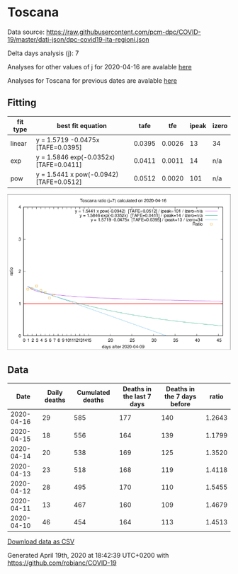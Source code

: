 # Toscana

Data source: https://raw.githubusercontent.com/pcm-dpc/COVID-19/master/dati-json/dpc-covid19-ita-regioni.json

Delta days analysis (j): 7

Analyses for other values of j for 2020-04-16 are avalable [here](../2020-04-16/README.md)

Analyses for Toscana for previous dates are avalable [here](../README.md)

## Fitting 
|fit type|best fit equation|tafe|tfe|ipeak|izero|
|-------|-----|--------|------|---|---|
|linear|y = 1.5719 -0.0475x  [TAFE=0.0395]|0.0395|0.0026|13|34|
|exp|y = 1.5846 exp(-0.0352x)  [TAFE=0.0411]|0.0411|0.0011|14|n/a|
|pow|y = 1.5441 x pow(-0.0942)  [TAFE=0.0512]|0.0512|0.0020|101|n/a|

![Plot](COVID-19_toscana_j7_2020-04-16.png)

## Data
|Date|Daily deaths|Cumulated deaths|Deaths in the last 7 days|Deaths in the 7 days before|ratio|
|----|----------|-----------|-------|--------------------|-----|
|2020-04-16|29|585|177|140|1.2643|
|2020-04-15|18|556|164|139|1.1799|
|2020-04-14|20|538|169|125|1.3520|
|2020-04-13|23|518|168|119|1.4118|
|2020-04-12|28|495|170|110|1.5455|
|2020-04-11|13|467|160|109|1.4679|
|2020-04-10|46|454|164|113|1.4513|

[Download data as CSV](COVID-19_toscana_j7_2020-04-16.csv)

Generated April 19th, 2020 at 18:42:39 UTC+0200 with https://github.com/robianc/COVID-19
